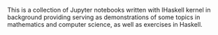 This is a collection of Jupyter notebooks written with IHaskell kernel in background providing serving as demonstrations of some topics in mathematics and computer science, as well as exercises in Haskell.
